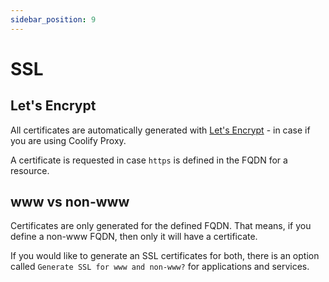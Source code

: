 ```yaml
---
sidebar_position: 9
---
```


# SSL 

## Let's Encrypt
All certificates are automatically generated with [Let's Encrypt](https://letsencrypt.org/) - in case if you are using Coolify Proxy. 

A certificate is requested in case `https` is defined in the FQDN for a resource.

## www vs non-www
Certificates are only generated for the defined FQDN. That means, if you define a non-www FQDN, then only it will have a certificate.

If you would like to generate an SSL certificates for both, there is an option called `Generate SSL for www and non-www?` for applications and services.